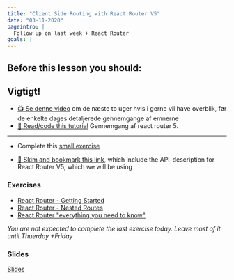 ```yaml
---
title: "Client Side Routing with React Router V5"
date: "03-11-2020"
pageintro: |
  Follow up on last week + React Router
goals: |
---
```


## Before this lesson you should:

## Vigtigt!

- [:tv: Se denne video](https://youtu.be/AusibPoJ2ss) om de næste to uger hvis i gerne vil have overblik, før de enkelte dages detaljerede gennemgange af emnerne
- [:book: Read/code this tutorial](https://www.sitepoint.com/react-router-complete-guide/) Gennemgang af react router 5.

---

- Complete this [small exercise](https://docs.google.com/document/d/1TPkVw4HLB1yeKXOrQQKvH72JOvBQhgVmxSCe8087NoE/edit?usp=sharing)

<!--BEGIN readings ##-->

- [:book: Skim and bookmark this link](https://reactrouter.com/web/guides/philosophy), which include the API-description for React Router V5, which we will be using
  <!--END readings ##-->

<!--BEGIN readings_guides ##-->

<!--END readings_guides ##-->

### Exercises

 <!--BEGIN exercises ##-->

- [React Router - Getting Started](https://docs.google.com/document/d/1TPkVw4HLB1yeKXOrQQKvH72JOvBQhgVmxSCe8087NoE/edit?usp=sharing)
- [React Router - Nested Routes](https://docs.google.com/document/d/1yDPCV4-6Zom0ZmrFjh59260TEKqdrA7X7Xvr6ZKURV0/edit?usp=sharing)
- [React Router "everything you need to know"](https://docs.google.com/document/d/1WEtTJ8rHr84h6uLP5nPeB0wSaAJ0FywoEeFTWRVkc9E/edit?usp=sharing)
  <!--END exercises ##-->

_You are not expected to complete the last exercise today. Leave most of it until Thuerday +Friday_

### Slides

[Slides](http://sem3slides.mydemos.dk//reactRouting/routing.html#1)

